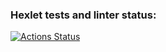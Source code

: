 ### Hexlet tests and linter status:
[![Actions Status](https://github.com/primus2010/spring-boot-project-99/actions/workflows/hexlet-check.yml/badge.svg)](https://github.com/primus2010/spring-boot-project-99/actions)